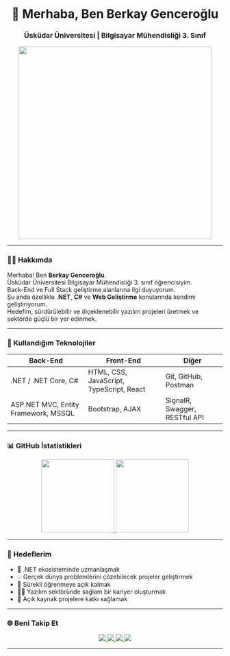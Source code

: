 <h1 align="center">👋 Merhaba, Ben Berkay Genceroğlu</h1>
<h3 align="center">Üsküdar Üniversitesi | Bilgisayar Mühendisliği 3. Sınıf</h3>

<p align="center">
  <img src="https://media.giphy.com/media/MCMHrLVUhsBW0ZgcAD/giphy.gif" width="450" />
</p>

---

### 🧑‍💻 Hakkımda

Merhaba! Ben **Berkay Genceroğlu**.  
Üsküdar Üniversitesi Bilgisayar Mühendisliği 3. sınıf öğrencisiyim.  
Back-End ve Full Stack geliştirme alanlarına ilgi duyuyorum.  
Şu anda özellikle **.NET**, **C#** ve **Web Geliştirme** konularında kendimi geliştiriyorum.  
Hedefim, sürdürülebilir ve ölçeklenebilir yazılım projeleri üretmek ve sektörde güçlü bir yer edinmek.

---

### 🚀 Kullandığım Teknolojiler

<div align="center">
  
| Back-End | Front-End | Diğer |
|----------|-----------|-------|
| .NET / .NET Core, C# | HTML, CSS, JavaScript, TypeScript, React | Git, GitHub, Postman |
| ASP.NET MVC, Entity Framework, MSSQL | Bootstrap, AJAX | SignalR, Swagger, RESTful API |

</div>

---

### 📊 GitHub İstatistikleri

<div align="center">

<a href="https://github.com/BerkayGenceroglu">
  <img height="170" src="https://github-readme-stats.vercel.app/api?username=BerkayGenceroglu&show_icons=true&theme=radical&hide_border=true" />
</a>
<a href="https://github.com/BerkayGenceroglu">
  <img height="170" src="https://github-readme-stats.vercel.app/api/top-langs/?username=BerkayGenceroglu&layout=compact&theme=radical&hide_border=true" />
</a>

</div>

---

### 🎯 Hedeflerim

- 🚀 .NET ekosisteminde uzmanlaşmak  
- 💡 Gerçek dünya problemlerini çözebilecek projeler geliştirmek  
- 🧠 Sürekli öğrenmeye açık kalmak  
- 👨‍💼 Yazılım sektöründe sağlam bir kariyer oluşturmak  
- 🤝 Açık kaynak projelere katkı sağlamak

---

### 🌐 Beni Takip Et

<div align="center">

<a href="https://www.linkedin.com/in/berkay-gencero%C4%9Flu-586b52331/" target="_blank">
  <img src="https://img.shields.io/badge/LinkedIn-0A66C2?style=for-the-badge&logo=linkedin&logoColor=white" />
</a>
<a href="mailto:berkaygenceroglu6@gmail.com">
  <img src="https://img.shields.io/badge/Gmail-EA4335?style=for-the-badge&logo=gmail&logoColor=white" />
</a>
<a href="https://github.com/BerkayGenceroglu" target="_blank">
  <img src="https://img.shields.io/badge/GitHub-181717?style=for-the-badge&logo=github&logoColor=white" />
</a>
<a href="https://www.instagram.com/berkay.genceroglu" target="_blank">
  <img src="https://img.shields.io/badge/Instagram-E4405F?style=for-the-badge&logo=instagram&logoColor=white" />
</a>

</div>

---

